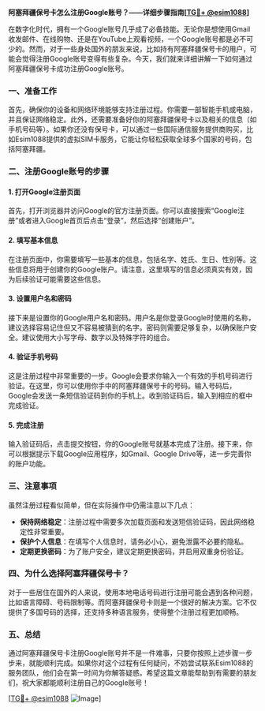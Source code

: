 **阿塞拜疆保号卡怎么注册Google账号？——详细步骤指南[[TG💪+ @esim1088](https://t.me/s/esim1088)]**

在数字化时代，拥有一个Google账号几乎成了必备技能。无论你是想使用Gmail收发邮件、在线购物、还是在YouTube上观看视频，一个Google账号都是必不可少的。然而，对于一些身处国外的朋友来说，比如持有阿塞拜疆保号卡的用户，可能会觉得注册Google账号变得有些复杂。今天，我们就来详细讲解一下如何通过阿塞拜疆保号卡成功注册Google账号。

### 一、准备工作

首先，确保你的设备和网络环境能够支持注册过程。你需要一部智能手机或电脑，并且保证网络稳定。此外，还需要准备好你的阿塞拜疆保号卡以及相关的信息（如手机号码等）。如果你还没有保号卡，可以通过一些国际通信服务提供商购买，比如Esim1088提供的虚拟SIM卡服务，它能让你轻松获取全球多个国家的号码，包括阿塞拜疆。

### 二、注册Google账号的步骤

#### 1. 打开Google注册页面

首先，打开浏览器并访问Google的官方注册页面。你可以直接搜索“Google注册”或者进入Google首页后点击“登录”，然后选择“创建账户”。

#### 2. 填写基本信息

在注册页面中，你需要填写一些基本的信息，包括名字、姓氏、生日、性别等。这些信息将用于创建你的Google账户。请注意，这里填写的信息必须真实有效，因为后续验证可能需要这些信息。

#### 3. 设置用户名和密码

接下来是设置你的Google用户名和密码。用户名是你登录Google时使用的名称，建议选择容易记住但又不容易被猜到的名字。密码则需要足够复杂，以确保账户安全。建议使用大小写字母、数字以及特殊字符的组合。

#### 4. 验证手机号码

这是注册过程中非常重要的一步。Google会要求你输入一个有效的手机号码进行验证。在这里，你可以使用你手中的阿塞拜疆保号卡的号码。输入号码后，Google会发送一条短信验证码到你的手机上。收到验证码后，输入到相应的框中完成验证。

#### 5. 完成注册

输入验证码后，点击提交按钮，你的Google账号就基本完成了注册。接下来，你可以根据提示下载Google应用程序，如Gmail、Google Drive等，进一步完善你的账户功能。

### 三、注意事项

虽然注册过程看似简单，但在实际操作中仍需注意以下几点：

- **保持网络稳定**：注册过程中需要多次加载页面和发送短信验证码，因此网络稳定性非常重要。
- **保护个人信息**：在填写个人信息时，请务必小心，避免泄露不必要的隐私。
- **定期更换密码**：为了账户安全，建议定期更换密码，并启用双重身份验证。

### 四、为什么选择阿塞拜疆保号卡？

对于一些居住在国外的人来说，使用本地电话号码进行注册可能会遇到各种问题，比如语言障碍、号码限制等。而阿塞拜疆保号卡则是一个很好的解决方案。它不仅提供了多国号码的选择，还支持多种语言服务，使得整个注册过程更加顺畅。

### 五、总结

通过阿塞拜疆保号卡注册Google账号并不是一件难事，只要你按照上述步骤一步步来，就能顺利完成。如果你对这个过程有任何疑问，不妨尝试联系Esim1088的服务团队，他们会在第一时间为你解答疑惑。希望这篇文章能帮助到有需要的朋友们，祝大家都能顺利注册自己的Google账号！

[[TG💪+ @esim1088](https://t.me/s/esim1088) ![Image](https://i.postimg.cc/4NQfJmqS/Snipaste-2025-05-13-00-14-12.png)]